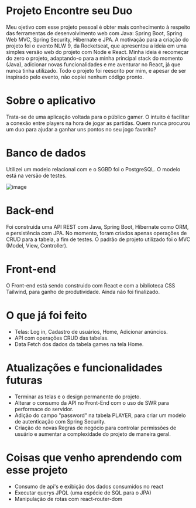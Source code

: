 # Projeto Encontre seu Duo

Meu ojetivo com esse projeto pessoal é obter mais conhecimento à respeito das ferramentas de desenvolvimento web com Java: Spring Boot, Spring Web MVC, Spring Security, Hibernate e JPA. A motivação para a criação do projeto foi o evento NLW 9, da Rocketseat, que apresentou a ideia em uma simples versão web do projeto com Node e React. Minha ideia é recomeçar do zero o projeto, adaptando-o para a minha principal stack do momento (Java), adicionar novas funcionalidades e me aventurar no React, já que nunca tinha utilizado. Todo o projeto foi reescrito por mim, e apesar de ser inspirado pelo evento, não copiei nenhum código pronto.  

# Sobre o aplicativo
Trata-se de uma aplicação voltada para o público gamer. O intuito é facilitar a conexão entre players na hora de jogar as partidas. Quem nunca procurou um duo para ajudar a ganhar uns pontos no seu jogo favorito? 

# Banco de dados
Utilizei um modelo relacional com e o SGBD foi o PostgreSQL.
O modelo está na versão de testes.

![image](https://user-images.githubusercontent.com/92180064/219857983-bd58f17f-3e4c-437b-8120-5c0f1b5e7c31.png)

# Back-end 
Foi construida uma API REST com Java, Spring Boot, Hibernate como ORM, e persistência com JPA. No momento, foram criados apenas operações de CRUD para a tabela, a fim de testes. O padrão de projeto utilizado foi o MVC (Model, View, Controller).

# Front-end
O Front-end está sendo construido com React e com a biblioteca CSS Tailwind, para ganho de produtividade. Ainda não foi finalizado.

# O que já foi feito

* Telas: Log in, Cadastro de usuários, Home, Adicionar anúncios.
* API com operações CRUD das tabelas.
* Data Fetch dos dados da tabela games na tela Home.

# Atualizações e funcionalidades futuras

* Terminar as telas e o design permanente do projeto.
* Alterar o consumo da API no Front-End com o uso de SWR para performace do servidor.
* Adição do campo "password" na tabela PLAYER, para criar um modelo de autenticação com Spring Security.
* Criação de novas Regras de negócio para controlar permissões de usuário e aumentar a complexidade do projeto de maneira geral.


# Coisas que venho aprendendo com esse projeto

* Consumo de api's e exibição dos dados consumidos no react
* Executar querys JPQL (uma espécie de SQL para o JPA)
* Manipulação de rotas com react-router-dom





